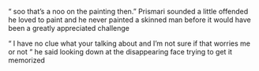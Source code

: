 “ soo that’s a noo on the painting then.” Prismari sounded a little offended he loved to paint and he never painted a skinned man before it would have been a greatly appreciated challenge 

“ I have no clue what your talking about and I’m not sure if that worries me or not “ he said looking down at the disappearing face trying to get it memorized